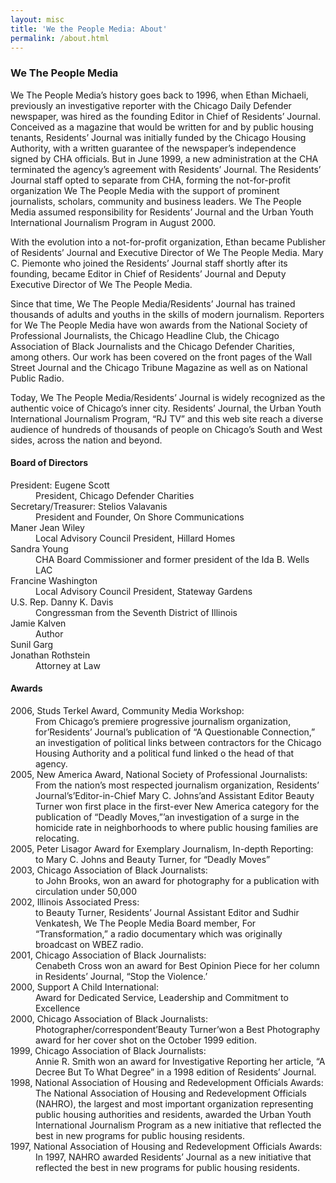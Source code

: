 ```yaml
---
layout: misc
title: 'We the People Media: About'
permalink: /about.html
---
```

<h3>We The People Media</h3>
<p class="aboutp">We The People Media’s history goes back to 1996, when Ethan Michaeli, previously an investigative reporter with the Chicago Daily Defender newspaper, was hired as the founding Editor in Chief of Residents’ Journal. Conceived as a magazine that would be written for and by public housing tenants, Residents’ Journal was initially funded by the Chicago Housing Authority, with a written guarantee of the newspaper’s independence signed by CHA officials. But in June 1999, a new administration at the CHA terminated the agency’s agreement with Residents’ Journal. The Residents’ Journal staff opted to separate from CHA, forming the not-for-profit organization We The People Media with the support of prominent journalists, scholars, community and business leaders. We The People Media assumed responsibility for Residents’ Journal and the Urban Youth International Journalism Program in August 2000.</p>
<p class="aboutp">With the evolution into a not-for-profit organization, Ethan became Publisher of Residents’ Journal and Executive Director of We The People Media. Mary C. Piemonte who joined the Residents’ Journal staff shortly after its founding, became Editor in Chief of Residents’ Journal and Deputy Executive Director of We The People Media.</p>
<p class="aboutp">Since that time, We The People Media/Residents’ Journal has trained thousands of adults and youths in the skills of modern journalism. Reporters for We The People Media have won awards from the National Society of Professional Journalists, the Chicago Headline Club, the Chicago Association of Black Journalists and the Chicago Defender Charities, among others. Our work has been covered on the front pages of the Wall Street Journal and the Chicago Tribune Magazine as well as on National Public Radio.</p>
<p class="aboutp">Today, We The People Media/Residents’ Journal is widely recognized as the authentic voice of Chicago’s inner city. Residents’ Journal, the Urban Youth International Journalism Program, “RJ TV” and this web site reach a diverse audience of hundreds of thousands of people on Chicago’s South and West sides, across the nation and beyond.</p>
<h4>Board of Directors</h4>
<dl class="boddl">
    <dt>President: Eugene Scott</dt>
    <dd>President, Chicago Defender Charities</dd>
    <dt>Secretary/Treasurer: Stelios Valavanis</dt>
    <dd>President and Founder, On Shore Communications</dd>
    <dt>Maner Jean Wiley</dt>
    <dd>Local Advisory Council President, Hillard Homes</dd>
    <dt>Sandra Young</dt>
    <dd>CHA Board Commissioner and former president of the Ida B. Wells LAC</dd>
    <dt>Francine Washington</dt>
    <dd>Local Advisory Council President, Stateway Gardens</dd>
    <dt>U.S. Rep. Danny K. Davis</dt>
    <dd>Congressman from the Seventh District of Illinois</dd>
    <dt>Jamie Kalven</dt>
    <dd>Author</dd>
    <dt>Sunil Garg</dt>
    <dt>Jonathan Rothstein</dt>
    <dd>Attorney at Law</dd>
</dl>
<h4>Awards</h4>
<dl class="miscdl">
    <dt>2006, Studs Terkel Award, Community Media Workshop:</dt>
	<dd>From Chicago’s premiere progressive journalism organization, for’Residents’ Journal’s publication of “A Questionable Connection,” an investigation of political links between contractors for the Chicago Housing Authority and a political fund linked o the head of that agency.</dd>
    <dt>2005, New America Award, National Society of Professional Journalists:</dt>
	<dd>From the nation’s most respected journalism organization, Residents’ Journal’s’Editor-in-Chief Mary C. Johns’and Assistant Editor Beauty Turner won first place in the first-ever New America category for the publication of “Deadly Moves,”’an investigation of a surge in the homicide rate in neighborhoods to where public housing families are relocating.</dd>
    <dt>2005, Peter Lisagor Award for Exemplary Journalism, In-depth Reporting:</dt>
	<dd>to Mary C. Johns and Beauty Turner, for “Deadly Moves”</dd>
    <dt>2003, Chicago Association of Black Journalists:</dt>
	<dd>to John Brooks, won an award for photography for a publication with circulation under 50,000</dd>
    <dt>2002, Illinois Associated Press:</dt>
	<dd>to Beauty Turner, Residents’ Journal Assistant Editor and Sudhir Venkatesh, We The People Media Board member, For “Transformation,” a radio documentary which was originally broadcast on WBEZ radio.</dd>
    <dt>2001, Chicago Association of Black Journalists:</dt>
	<dd>Cenabeth Cross won an award for Best Opinion Piece for her column in Residents’ Journal, “Stop the Violence.’</dd>
    <dt>2000, Support A Child International:</dt>
	<dd>Award for Dedicated Service, Leadership and Commitment to Excellence</dd>
    <dt>2000, Chicago Association of Black Journalists:</dt>
	<dd>Photographer/correspondent’Beauty Turner’won a Best Photography award for her cover shot on the October 1999 edition.</dd>
    <dt>1999, Chicago Association of Black Journalists:</dt>
	<dd>Annie R. Smith won an award for Investigative Reporting her article, “A Decree But To What Degree” in a 1998 edition of Residents’ Journal.</dd>
    <dt>1998, National Association of Housing and Redevelopment Officials Awards:</dt>
	<dd>The National Association of Housing and Redevelopment Officials (NAHRO), the largest and most important organization representing public housing authorities and residents, awarded the Urban Youth International Journalism Program as a new initiative that reflected the best in new programs for public housing residents.</dd>
    <dt>1997, National Association of Housing and Redevelopment Officials Awards:</dt>
	<dd>In 1997, NAHRO awarded Residents’ Journal as a new initiative that reflected the best in new programs for public housing residents.</dd>
</dl>